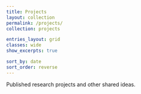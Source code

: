 ```yaml
---
title: Projects
layout: collection
permalink: /projects/
collection: projects

entries_layout: grid
classes: wide
show_excerpts: true

sort_by: date
sort_order: reverse
---
```


Published research projects and other shared ideas.